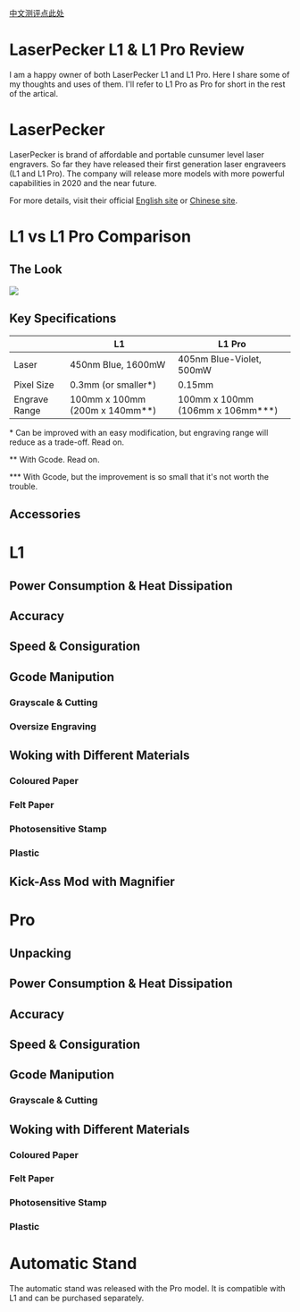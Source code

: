[中文测评点此处](README_CN.md)


# LaserPecker L1 & L1 Pro Review
I am a happy owner of both LaserPecker L1 and L1 Pro. Here I share some of my thoughts and uses of them. I'll refer to L1 Pro as Pro for short in the rest of the artical.


# LaserPecker
LaserPecker is brand of affordable and portable cunsumer level laser engravers. So far they have released their first generation laser engraveers (L1 and L1 Pro). The company will release more models with more powerful capabilities in 2020 and the near future.

For more details, visit their official [English site](https://www.laserpecker.net/) or [Chinese site](http://www.laserpecker.cn/).


# L1 vs L1 Pro Comparison

## The Look

![](images/L1_vs_Pro_EN.jpg)


## Key Specifications

|  | L1 | L1 Pro |
| ------ | ------ | ------ |
| Laser | 450nm Blue, 1600mW | 405nm Blue-Violet, 500mW |
| Pixel Size | 0.3mm (or smaller\*)| 0.15mm |
| Engrave Range|100mm x 100mm (200m x 140mm\**)| 100mm x 100mm (106mm x 106mm\*\*\*)|


\* Can be improved with an easy modification, but engraving range will reduce as a trade-off. Read on.

\*\* With Gcode. Read on.

\*\*\* With Gcode, but the improvement is so small that it's not worth the trouble.

## Accessories


# L1

## Power Consumption & Heat Dissipation

## Accuracy

## Speed & Consiguration

## Gcode Manipution

### Grayscale & Cutting

### Oversize Engraving

## Woking with Different Materials

### Coloured Paper

### Felt Paper

### Photosensitive Stamp

### Plastic

## Kick-Ass Mod with Magnifier


# Pro

## Unpacking



## Power Consumption & Heat Dissipation

## Accuracy

## Speed & Consiguration

## Gcode Manipution

### Grayscale & Cutting

## Woking with Different Materials

### Coloured Paper

### Felt Paper

### Photosensitive Stamp

### Plastic

# Automatic Stand

The automatic stand was released with the Pro model. It is compatible with L1 and can be purchased separately.

